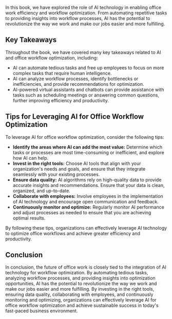

In this book, we have explored the role of AI technology in enabling office work efficiency and workflow optimization. From automating repetitive tasks to providing insights into workflow processes, AI has the potential to revolutionize the way we work and make our jobs easier and more fulfilling.

Key Takeaways
-------------

Throughout the book, we have covered many key takeaways related to AI and office workflow optimization, including:

* AI can automate tedious tasks and free up employees to focus on more complex tasks that require human intelligence.
* AI can analyze workflow processes, identify bottlenecks or inefficiencies, and provide recommendations for optimization.
* AI-powered virtual assistants and chatbots can provide assistance with tasks such as scheduling meetings or answering common questions, further improving efficiency and productivity.

Tips for Leveraging AI for Office Workflow Optimization
-------------------------------------------------------

To leverage AI for office workflow optimization, consider the following tips:

* **Identify the areas where AI can add the most value:** Determine which tasks or processes are most time-consuming or inefficient, and explore how AI can help.
* **Invest in the right tools:** Choose AI tools that align with your organization's needs and goals, and ensure that they integrate seamlessly with your existing processes.
* **Ensure data quality:** AI algorithms rely on high-quality data to provide accurate insights and recommendations. Ensure that your data is clean, organized, and up-to-date.
* **Collaborate with employees:** Involve employees in the implementation of AI technology and encourage open communication and feedback.
* **Continuously monitor and optimize:** Regularly monitor AI performance and adjust processes as needed to ensure that you are achieving optimal results.

By following these tips, organizations can effectively leverage AI technology to optimize office workflows and achieve greater efficiency and productivity.

Conclusion
----------

In conclusion, the future of office work is closely tied to the integration of AI technology for workflow optimization. By automating tedious tasks, analyzing workflow processes, and providing insights into optimization opportunities, AI has the potential to revolutionize the way we work and make our jobs easier and more fulfilling. By investing in the right tools, ensuring data quality, collaborating with employees, and continuously monitoring and optimizing, organizations can effectively leverage AI for office workflow optimization and achieve sustainable success in today's fast-paced business environment.
